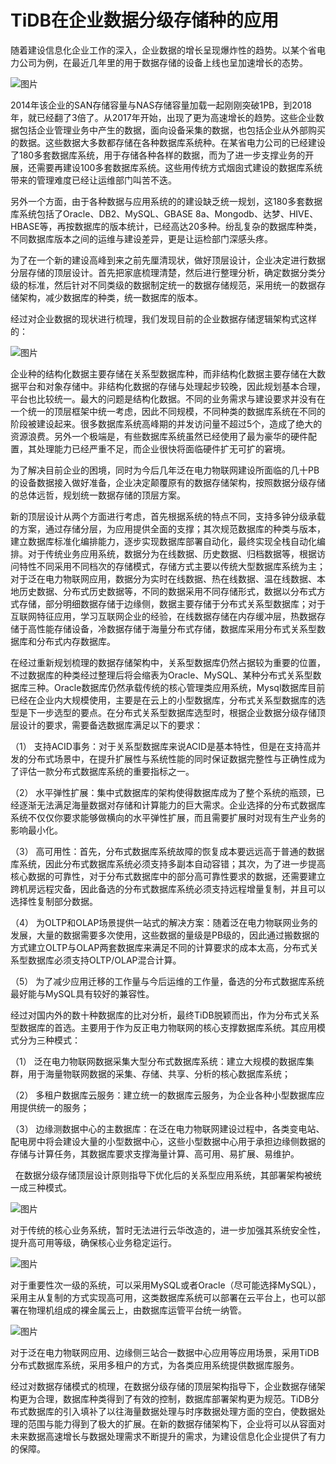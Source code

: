 # TiDB在企业数据分级存储种的应用
 
随着建设信息化企业工作的深入，企业数据的增长呈现爆炸性的趋势。以某个省电力公司为例，在最近几年里的用于数据存储的设备上线也呈加速增长的态势。

![图片](https://uploader.shimo.im/f/jpU1OC5K5IgfxyzB.png!thumbnail)

2014年该企业的SAN存储容量与NAS存储容量加载一起刚刚突破1PB，到2018年，就已经翻了3倍了。从2017年开始，出现了更为高速增长的趋势。这些企业数据包括企业管理业务中产生的数据，面向设备采集的数据，也包括企业从外部购买的数据。这些数据大多数都存储在各种数据库系统种。在某省电力公司的已经建设了180多套数据库系统，用于存储各种各样的数据，而为了进一步支撑业务的开展，还需要再建设100多套数据库系统。这些用传统方式烟囱式建设的数据库系统带来的管理难度已经让运维部门叫苦不迭。

另外一个方面，由于各种数据与应用系统的的建设缺乏统一规划，这180多套数据库系统包括了Oracle、DB2、MySQL、GBASE 8a、Mongodb、达梦、HIVE、HBASE等，再按数据库的版本统计，已经高达20多种。纷乱复杂的数据库种类，不同数据库版本之间的运维与建设差异，更是让运检部门深感头疼。

为了在一个新的建设高峰到来之前先厘清现状，做好顶层设计，企业决定进行数据分层存储的顶层设计。首先把家底梳理清楚，然后进行整理分析，确定数据分类分级的标准，然后针对不同类级的数据制定统一的数据存储规范，采用统一的数据存储架构，减少数据库的种类，统一数据库的版本。

经过对企业数据的现状进行梳理，我们发现目前的企业数据存储逻辑架构式这样的：

![图片](https://uploader.shimo.im/f/kqubrpVAFxkOLivh.png!thumbnail)

企业种的结构化数据主要存储在关系型数据库种，而非结构化数据主要存储在大数据平台和对象存储中。非结构化数据的存储与处理起步较晚，因此规划基本合理，平台也比较统一。最大的问题是结构化数据。不同的业务需求与建设要求并没有在一个统一的顶层框架中统一考虑，因此不同规模，不同种类的数据库系统在不同的阶段被建设起来。很多数据库系统高峰期的并发访问量不超过5个，造成了绝大的资源浪费。另外一个极端是，有些数据库系统虽然已经使用了最为豪华的硬件配置，其处理能力已经严重不足，而企业很快将面临硬件扩无可扩的窘境。

为了解决目前企业的困境，同时为今后几年泛在电力物联网建设所面临的几十PB的设备数据接入做好准备，企业决定颠覆原有的数据存储架构，按照数据分级存储的总体远哲，规划统一数据存储的顶层方案。

新的顶层设计从两个方面进行考虑，首先根据系统的特点不同，支持多钟分级承载的方案，通过存储分层，为应用提供全面的支撑；其次规范数据库的种类与版本，建立数据库标准化编排能力，逐步实现数据库部署自动化，最终实现全栈自动化编排。对于传统业务应用系统，数据分为在线数据、历史数据、归档数据等，根据访问特性不同采用不同档次的存储模式，存储方式主要以传统大型数据库系统为主；对于泛在电力物联网应用，数据分为实时在线数据、热在线数据、温在线数据、本地历史数据、分布式历史数据等，不同的数据采用不同存储形式，数据以分布式方式存储，部分明细数据存储于边缘侧，数据主要存储于分布式关系型数据库；对于互联网特征应用，学习互联网企业的经验，在线数据存储在内存缓冲层，热数据存储于高性能存储设备，冷数据存储于海量分布式存储，数据库采用分布式关系型数据库和分布式内存数据库。

在经过重新规划梳理的数据存储架构中，关系型数据库仍然占据较为重要的位置，不过数据库的种类经过整理后将会缩表为Oracle、MySQL、某种分布式关系型数据库三种。Oracle数据库仍然承载传统的核心管理类应用系统，Mysql数据库目前已经在企业内大规模使用，主要是在云上的小型数据库，分布式关系型数据库的选型是下一步选型的要点。在分布式关系型数据库选型时，根据企业数据分级存储顶层设计的要求，需要备选数据库满足以下的要求：

（1）	支持ACID事务：对于关系型数据库来说ACID是基本特性，但是在支持高并发的分布式场景中，在提升扩展性与系统性能的同时保证数据完整性与正确性成为了评估一款分布式数据库系统的重要指标之一。

（2）	水平弹性扩展：集中式数据库的架构使得数据库成为了整个系统的瓶颈，已经逐渐无法满足海量数据对存储和计算能力的巨大需求。企业选择的分布式数据库系统不仅仅你要求能够做横向的水平弹性扩展，而且需要扩展时对现有生产业务的影响最小化。

（3）	高可用性：首先，分布式数据库系统故障的恢复成本要远远高于普通的数据库系统，因此分布式数据库系统必须支持多副本自动容错；其次，为了进一步提高核心数据的可靠性，对于分布式数据库中的部分高可靠性要求的数据，还需要建立跨机房远程灾备，因此备选的分布式数据库系统必须支持远程增量复制，并且可以选择性复制部分数据。

（4）	为OLTP和OLAP场景提供一站式的解决方案：随着泛在电力物联网业务的发展，大量的数据需要多次使用，这些数据的量级是PB级的，因此通过搬数据的方式建立OLTP与OLAP两套数据库来满足不同的计算要求的成本太高，分布式关系型数据库必须支持OLTP/OLAP混合计算。

（5）	为了减少应用迁移的工作量与今后运维的工作量，备选的分布式数据库系统最好能与MySQL具有较好的兼容性。

经过对国内外的数十种数据库的比对分析，最终TiDB脱颖而出，作为分布式关系型数据库的首选。主要用于作为反正电力物联网的核心支撑数据库系统。其应用模式分为三种模式：

（1） 泛在电力物联网数据采集大型分布式数据库系统：建立大规模的数据库集群，用于海量物联网数据的采集、存储、共享、分析的核心数据库系统；

（2） 多租户数据库云服务：建立统一的数据库云服务，为企业各种小型数据库应用提供统一的服务；

（3） 边缘测数据中心的主数据库：在泛在电力物联网建设过程中，各类变电站、配电房中将会建设大量的小型数据中心，这些小型数据中心用于承担边缘侧数据的存储与计算任务，其数据库要求支撑海量计算、高可用、易扩展、易维护。



  在数据分级存储顶层设计原则指导下优化后的关系型应用系统，其部署架构被统一成三种模式。

![图片](https://uploader.shimo.im/f/NiV1TP8ZNJcKW0Ux.png!thumbnail)

对于传统的核心业务系统，暂时无法进行云华改造的，进一步加强其系统安全性，提升高可用等级，确保核心业务稳定运行。

![图片](https://uploader.shimo.im/f/nJPMJ1N7p6M2AXN6.png!thumbnail)

对于重要性次一级的系统，可以采用MySQL或者Oracle（尽可能选择MySQL），采用主从复制的方式实现高可用，这类数据库系统可以部署在云平台上，也可以部署在物理机组成的裸金属云上，由数据库运管平台统一纳管。

![图片](https://uploader.shimo.im/f/wQvl6OH5lAEBwEtF.png!thumbnail)

对于泛在电力物联网应用、边缘侧三站合一数据中心应用等应用场景，采用TiDB分布式数据库系统，采用多租户的方式，为各类应用系统提供数据库服务。

经过对数据存储模式的梳理，在数据分级存储的顶层架构指导下，企业数据存储架构更为合理，数据库种类得到了有效的控制，数据库部署架构更为规范。TiDB分布式数据库的引入填补了以往海量数据处理与时序数据处理方面的空白，使数据处理的范围与能力得到了极大的扩展。在新的数据存储架构下，企业将可以从容面对未来数据高速增长与数据处理需求不断提升的需求，为建设信息化企业提供了有力的保障。


